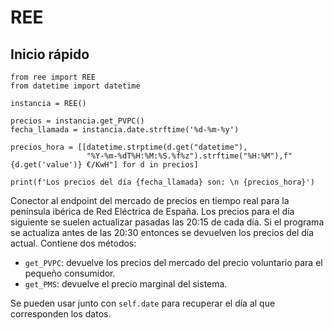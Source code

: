 # REE
## Inicio rápido
```
from ree import REE
from datetime import datetime

instancia = REE()

precios = instancia.get_PVPC()
fecha_llamada = instancia.date.strftime('%d-%m-%y')

precios_hora = [[datetime.strptime(d.get("datetime"),
                 "%Y-%m-%dT%H:%M:%S.%f%z").strftime("%H:%M"),f"{d.get('value')} €/KwH"] for d in precios]

print(f'Los precios del día {fecha_llamada} son: \n {precios_hora}')
```

Conector al endpoint del mercado de precios en tiempo real para la península ibérica de Red Eléctrica de España.
Los precios para el día siguiente se suelen actualizar pasadas las 20:15 de cada día. Si el programa se actualiza antes de las 20:30 entonces se devuelven los precios del día actual.
Contiene dos métodos:
  - ```get_PVPC```: devuelve los precios del mercado del precio voluntario para el pequeño consumidor.
  - ```get_PMS```: devuelve el precio marginal del sistema.

Se pueden usar junto con ```self.date``` para recuperar el día al que corresponden los datos.
